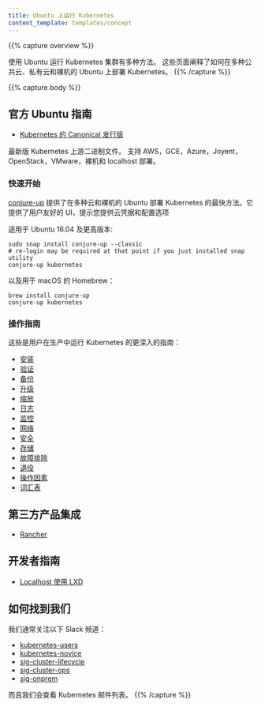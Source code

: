 ```yaml
---
title: Ubuntu 上运行 Kubernetes
content_template: templates/concept
---
```


<!-- ---
title: Kubernetes on Ubuntu
content_template: templates/concept
--- -->
{{% capture overview %}}
<!-- There are multiple ways to run a Kubernetes cluster with Ubuntu. These pages explain how to deploy Kubernetes on Ubuntu on multiple public and private clouds, as well as bare metal. -->

使用 Ubuntu 运行 Kubernetes 集群有多种方法。 这些页面阐释了如何在多种公共云、私有云和裸机的 Ubuntu 上部署 Kubernetes。
{{% /capture %}}

{{% capture body %}}
<!-- ## Official Ubuntu Guides

- [The Canonical Distribution of Kubernetes](https://www.ubuntu.com/cloud/kubernetes)

The latest version of Kubernetes with upstream binaries. Supports AWS, GCE, Azure, Joyent, OpenStack, VMware, Bare Metal and localhost deployments.
 -->
 ## 官方 Ubuntu 指南

- [Kubernetes 的 Canonical 发行版](https://www.ubuntu.com/cloud/kubernetes)

最新版 Kubernetes 上游二进制文件。 支持 AWS，GCE，Azure，Joyent，OpenStack，VMware，裸机和 localhost 部署。

<!-- ### Quick Start

[conjure-up](http://conjure-up.io/) provides the quickest way to deploy Kubernetes on Ubuntu for multiple clouds and bare metal. It provides a user-friendly UI that prompts you for cloud credentials and configuration options

Available for Ubuntu 16.04 and newer: -->
### 快速开始

[conjure-up](http://conjure-up.io/) 提供了在多种云和裸机的 Ubuntu 部署 Kubernetes 的最快方法。它提供了用户友好的 UI，提示您提供云凭据和配置选项

适用于 Ubuntu 16.04 及更高版本:

```
sudo snap install conjure-up --classic
# re-login may be required at that point if you just installed snap utility
conjure-up kubernetes
```

<!-- As well as Homebrew for macOS: -->

以及用于 macOS 的 Homebrew：

```
brew install conjure-up
conjure-up kubernetes
```

<!-- ### Operational Guides

These are more in-depth guides for users choosing to run Kubernetes in production:

  - [Installation](/docs/getting-started-guides/ubuntu/installation/)
  - [Validation](/docs/getting-started-guides/ubuntu/validation/)
  - [Backups](/docs/getting-started-guides/ubuntu/backups/)
  - [Upgrades](/docs/getting-started-guides/ubuntu/upgrades/)
  - [Scaling](/docs/getting-started-guides/ubuntu/scaling/)
  - [Logging](/docs/getting-started-guides/ubuntu/logging/)
  - [Monitoring](/docs/getting-started-guides/ubuntu/monitoring/)
  - [Networking](/docs/getting-started-guides/ubuntu/networking/)
  - [Security](/docs/getting-started-guides/ubuntu/security/)
  - [Storage](/docs/getting-started-guides/ubuntu/storage/)
  - [Troubleshooting](/docs/getting-started-guides/ubuntu/troubleshooting/)
  - [Decommissioning](/docs/getting-started-guides/ubuntu/decommissioning/)
  - [Operational Considerations](/docs/getting-started-guides/ubuntu/operational-considerations/)
  - [Glossary](/docs/getting-started-guides/ubuntu/glossary/) -->

### 操作指南

这些是用户在生产中运行 Kubernetes 的更深入的指南：

  - [安装](/docs/getting-started-guides/ubuntu/installation/)
  - [验证](/docs/getting-started-guides/ubuntu/validation/)
  - [备份](/docs/getting-started-guides/ubuntu/backups/)
  - [升级](/docs/getting-started-guides/ubuntu/upgrades/)
  - [缩放](/docs/getting-started-guides/ubuntu/scaling/)
  - [日志](/docs/getting-started-guides/ubuntu/logging/)
  - [监控](/docs/getting-started-guides/ubuntu/monitoring/)
  - [网络](/docs/getting-started-guides/ubuntu/networking/)
  - [安全](/docs/getting-started-guides/ubuntu/security/)
  - [存储](/docs/getting-started-guides/ubuntu/storage/)
  - [故障排除](/docs/getting-started-guides/ubuntu/troubleshooting/)
  - [退役](/docs/getting-started-guides/ubuntu/decommissioning/)
  - [操作因素](/docs/getting-started-guides/ubuntu/operational-considerations/)
  - [词汇表](/docs/getting-started-guides/ubuntu/glossary/)


<!-- ## Third-party Product Integrations

  - [Rancher](/docs/getting-started-guides/ubuntu/rancher/)

## Developer Guides

  - [Localhost using LXD](/docs/getting-started-guides/ubuntu/local/) -->

## 第三方产品集成

  - [Rancher](/docs/getting-started-guides/ubuntu/rancher/)

## 开发者指南

  - [Localhost 使用 LXD](/docs/getting-started-guides/ubuntu/local/)

<!-- ## Where to find us

We're normally following the following Slack channels:

- [kubernetes-users](https://kubernetes.slack.com/messages/kubernetes-users/)
- [kubernetes-novice](https://kubernetes.slack.com/messages/kubernetes-novice/)
- [sig-cluster-lifecycle](https://kubernetes.slack.com/messages/sig-cluster-lifecycle/)
- [sig-cluster-ops](https://kubernetes.slack.com/messages/sig-cluster-ops/)
- [sig-onprem](https://kubernetes.slack.com/messages/sig-onprem/)

and we monitor the Kubernetes mailing lists. -->

## 如何找到我们

我们通常关注以下 Slack 频道：

- [kubernetes-users](https://kubernetes.slack.com/messages/kubernetes-users/)
- [kubernetes-novice](https://kubernetes.slack.com/messages/kubernetes-novice/)
- [sig-cluster-lifecycle](https://kubernetes.slack.com/messages/sig-cluster-lifecycle/)
- [sig-cluster-ops](https://kubernetes.slack.com/messages/sig-cluster-ops/)
- [sig-onprem](https://kubernetes.slack.com/messages/sig-onprem/)

而且我们会查看 Kubernetes 邮件列表。
{{% /capture %}}

